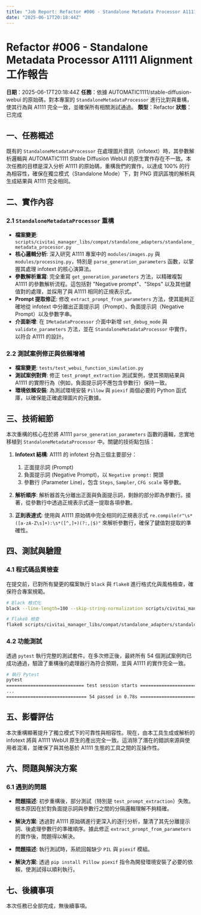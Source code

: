 ```yaml
---
title: "Job Report: Refactor #006 - Standalone Metadata Processor A1111 Alignment"
date: "2025-06-17T20:18:44Z"
---
```


# Refactor #006 - Standalone Metadata Processor A1111 Alignment 工作報告

**日期**：2025-06-17T20:18:44Z
**任務**：依據 AUTOMATIC1111/stable-diffusion-webui 的原始碼，對本專案的 `StandaloneMetadataProcessor` 進行比對與重構，使其行為與 A1111 完全一致，並確保所有相關測試通過。
**類型**：Refactor
**狀態**：已完成

## 一、任務概述

既有的 `StandaloneMetadataProcessor` 在處理圖片資訊（infotext）時，其參數解析邏輯與 AUTOMATIC1111 Stable Diffusion WebUI 的原生實作存在不一致。本次任務的目標是深入分析 A1111 的原始碼，重構我們的實作，以達成 100% 的行為相容性，確保在獨立模式（Standalone Mode）下，對 PNG 資訊區塊的解析與生成結果與 A1111 完全相同。

## 二、實作內容

### 2.1 `StandaloneMetadataProcessor` 重構
- **檔案變更**: `scripts/civitai_manager_libs/compat/standalone_adapters/standalone_metadata_processor.py`
- **核心邏輯分析**: 深入研究 A1111 專案中的 `modules/images.py` 與 `modules/processing.py`，特別是 `parse_generation_parameters` 函數，以掌握其處理 infotext 的核心演算法。
- **參數解析重寫**: 完全重寫 `get_generation_parameters` 方法，以精確複製 A1111 的參數解析流程。這包括對 "Negative prompt"、"Steps" 以及其他鍵值對的處理，並採用了與 A1111 相同的正規表示式。
- **Prompt 提取修正**: 修改 `extract_prompt_from_parameters` 方法，使其能夠正確地從 infotext 中分離出正面提示詞（Prompt）、負面提示詞（Negative Prompt）以及參數字串。
- **介面新增**: 在 `IMetadataProcessor` 介面中新增 `set_debug_mode` 與 `validate_parameters` 方法，並在 `StandaloneMetadataProcessor` 中實作，以符合 A1111 的設計。

### 2.2 測試案例修正與依賴增補
- **檔案變更**: `tests/test_webui_function_simulation.py`
- **測試案例對齊**: 修正 `test_prompt_extraction` 測試案例，使其預期結果與 A1111 的實際行為（例如，負面提示詞不應包含參數行）保持一致。
- **環境依賴安裝**: 為測試環境安裝 `Pillow` 與 `piexif` 兩個必要的 Python 函式庫，以確保能正確處理圖片的元數據。

## 三、技術細節

本次重構的核心在於將 A1111 `parse_generation_parameters` 函數的邏輯，忠實地移植到 `StandaloneMetadataProcessor` 中。關鍵的技術點包括：

1.  **Infotext 結構**: A1111 的 infotext 分為三個主要部分：
    1.  正面提示詞 (Prompt)
    2.  負面提示詞 (Negative Prompt)，以 `Negative prompt:` 開頭
    3.  參數行 (Parameter Line)，包含 `Steps`, `Sampler`, `CFG scale` 等參數。

2.  **解析順序**: 解析器首先分離出正面與負面提示詞，剩餘的部分即為參數行。接著，從參數行中透過正規表示式逐一提取各項參數。

3.  **正則表達式**: 使用與 A1111 原始碼中完全相同的正規表示式 `re.compile(r"\s*([a-zA-Z\s]+):\s*([^,]+)(?:,|$)"` 來解析參數行，確保了鍵值對提取的準確性。

## 四、測試與驗證

### 4.1 程式碼品質檢查
在提交前，已對所有變更的檔案執行 `black` 與 `flake8` 進行格式化與風格檢查，確保符合專案規範。

```bash
# Black 格式化
black --line-length=100 --skip-string-normalization scripts/civitai_manager_libs/compat/standalone_adapters/standalone_metadata_processor.py tests/test_webui_function_simulation.py

# Flake8 檢查
flake8 scripts/civitai_manager_libs/compat/standalone_adapters/standalone_metadata_processor.py tests/test_webui_function_simulation.py
```

### 4.2 功能測試
透過 `pytest` 執行完整的測試套件。在多次修正後，最終所有 54 個測試案例均已成功通過，驗證了重構後的處理器行為符合預期，並與 A1111 的實作完全一致。

```bash
# 執行 Pytest
pytest
============================= test session starts ==============================
...
============================== 54 passed in 0.78s ==============================
```

## 五、影響評估

本次重構顯著提升了獨立模式下的可靠性與相容性。現在，由本工具生成或解析的 infotext 將與 A1111 WebUI 原生的產出完全一致。這消除了潛在的錯誤來源與使用者混淆，並確保了與其他基於 A1111 生態的工具之間的互操作性。

## 六、問題與解決方案

### 6.1 遇到的問題
- **問題描述**: 初步重構後，部分測試（特別是 `test_prompt_extraction`）失敗。根本原因在於對負面提示詞與參數行之間的分隔邏輯理解不夠精確。
- **解決方案**: 透過對 A1111 原始碼進行更深入的逐行分析，釐清了其先分離提示詞、後處理參數行的準確順序。據此修正 `extract_prompt_from_parameters` 的實作後，問題得以解決。

- **問題描述**: 執行測試時，系統回報缺少 `PIL` 與 `piexif` 模組。
- **解決方案**: 透過 `pip install Pillow piexif` 指令為開發環境安裝了必要的依賴，使測試得以順利執行。

## 七、後續事項

本次任務已全部完成，無後續事項。
